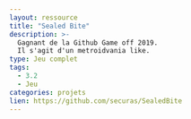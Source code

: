 ```yaml
---
layout: ressource
title: "Sealed Bite"
description: >-
  Gagnant de la Github Game off 2019.
  Il s'agit d'un metroidvania like.
type: Jeu complet
tags:
  - 3.2
  - Jeu
categories: projets
lien: https://github.com/securas/SealedBite
---
```

